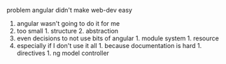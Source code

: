 
problem
  angular didn't make web-dev easy

1. angular wasn't going to do it for me
  1. too small
    1. structure
    2. abstraction
  2. even decisions to not use bits of angular
    1. module system
    1. resource
  3. especially if I don't use it all
    1. because documentation is hard
    1. directives
    1. ng model controller



